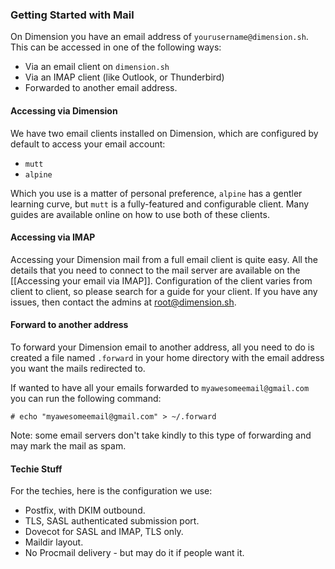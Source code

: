 ### Getting Started with Mail

On Dimension you have an email address of `yourusername@dimension.sh`. This can be accessed in one of the following ways:

* Via an email client on `dimension.sh`
* Via an IMAP client (like Outlook, or Thunderbird)
* Forwarded to another email address.

#### Accessing via Dimension

We have two email clients installed on Dimension, which are configured by default to access your email account:

* `mutt`
* `alpine`

Which you use is a matter of personal preference, `alpine` has a gentler learning curve, but `mutt` is a fully-featured and configurable client. Many guides are available online on how to use both of these clients.

#### Accessing via IMAP

Accessing your Dimension mail from a full email client is quite easy. All the details that you need to connect to the mail server are available on the [[Accessing your email via IMAP]]. Configuration of the client varies from client to client, so please search for a guide for your client. If you have any issues, then contact the admins at [root@dimension.sh](mailto:root@dimension.sh).

#### Forward to another address

To forward your Dimension email to another address, all you need to do is created a file named `.forward` in your home directory with the email address you want the mails redirected to. 

If wanted to have all your emails forwarded to `myawesomeemail@gmail.com` you can run the following command:

    # echo "myawesomeemail@gmail.com" > ~/.forward


Note: some email servers don't take kindly to this type of forwarding and may mark the mail as spam. 


#### Techie Stuff

For the techies, here is the configuration we use:

* Postfix, with DKIM outbound.
* TLS, SASL authenticated submission port.
* Dovecot for SASL and IMAP, TLS only.
* Maildir layout.
* No Procmail delivery - but may do it if people want it.